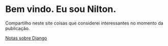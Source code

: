 # Bem vindo. Eu sou Nilton.

Compartilho neste site coisas que considerei interessantes no momento da publicação.

[Notas sobre Django](./Django_notes.html)
